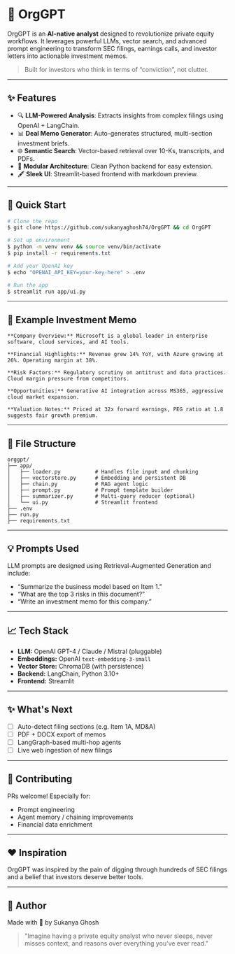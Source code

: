 # 🫠 OrgGPT

OrgGPT is an **AI-native analyst** designed to revolutionize private equity workflows. It leverages powerful LLMs, vector search, and advanced prompt engineering to transform SEC filings, earnings calls, and investor letters into actionable investment memos.

> Built for investors who think in terms of “conviction”, not clutter.

---

## ✨ Features

* 🔍 **LLM-Powered Analysis**: Extracts insights from complex filings using OpenAI + LangChain.
* 📊 **Deal Memo Generator**: Auto-generates structured, multi-section investment briefs.
* 🌐 **Semantic Search**: Vector-based retrieval over 10-Ks, transcripts, and PDFs.
* 🔧 **Modular Architecture**: Clean Python backend for easy extension.
* 🖋️ **Sleek UI**: Streamlit-based frontend with markdown preview.

---

## 🚀 Quick Start

```bash
# Clone the repo
$ git clone https://github.com/sukanyaghosh74/OrgGPT && cd OrgGPT

# Set up environment
$ python -m venv venv && source venv/bin/activate
$ pip install -r requirements.txt

# Add your OpenAI key
$ echo "OPENAI_API_KEY=your-key-here" > .env

# Run the app
$ streamlit run app/ui.py
```

---

## 🔹 Example Investment Memo

```
**Company Overview:** Microsoft is a global leader in enterprise software, cloud services, and AI tools.

**Financial Highlights:** Revenue grew 14% YoY, with Azure growing at 26%. Operating margin at 38%.

**Risk Factors:** Regulatory scrutiny on antitrust and data practices. Cloud margin pressure from competitors.

**Opportunities:** Generative AI integration across MS365, aggressive cloud market expansion.

**Valuation Notes:** Priced at 32x forward earnings, PEG ratio at 1.8 suggests fair growth premium.
```

---

## 📌 File Structure

```
orggpt/
├── app/
│   ├── loader.py           # Handles file input and chunking
│   ├── vectorstore.py      # Embedding and persistent DB
│   ├── chain.py            # RAG agent logic
│   ├── prompt.py           # Prompt template builder
│   ├── summarizer.py       # Multi-query reducer (optional)
│   └── ui.py               # Streamlit frontend
├── .env
├── run.py
├── requirements.txt
```

---

## 💡 Prompts Used

LLM prompts are designed using Retrieval-Augmented Generation and include:

* “Summarize the business model based on Item 1.”
* “What are the top 3 risks in this document?”
* “Write an investment memo for this company.”

---

## 📈 Tech Stack

* **LLM:** OpenAI GPT-4 / Claude / Mistral (pluggable)
* **Embeddings:** OpenAI `text-embedding-3-small`
* **Vector Store:** ChromaDB (with persistence)
* **Backend:** LangChain, Python 3.10+
* **Frontend:** Streamlit

---

## ✨ What's Next

* [ ] Auto-detect filing sections (e.g. Item 1A, MD\&A)
* [ ] PDF + DOCX export of memos
* [ ] LangGraph-based multi-hop agents
* [ ] Live web ingestion of new filings

---

## 📢 Contributing

PRs welcome! Especially for:

* Prompt engineering
* Agent memory / chaining improvements
* Financial data enrichment

---

## ❤️ Inspiration

OrgGPT was inspired by the pain of digging through hundreds of SEC filings and a belief that investors deserve better tools.

---

## 🩷 Author

Made with 🩷 by Sukanya Ghosh

> "Imagine having a private equity analyst who never sleeps, never misses context, and reasons over everything you've ever read."
